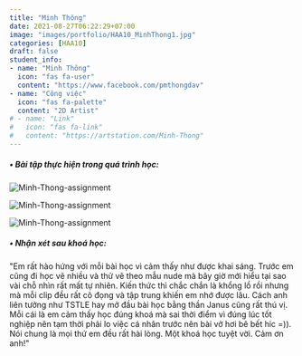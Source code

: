 ```yaml
---
title: "Minh Thông"
date: 2021-08-27T06:22:29+07:00
image: "images/portfolio/HAA10_MinhThong1.jpg"
categories: [HAA10]
draft: false
student_info:
- name: "Minh Thông"
  icon: "fas fa-user"
  content: "https://www.facebook.com/pmthongdav"
- name: "Công việc"
  icon: "fas fa-palette"
  content: "2D Artist"
# - name: "Link"
#   icon: "fas fa-link"
#   content: "https://artstation.com/Minh-Thong"
---
```



##### • Bài tập thực hiện trong quá trình học:

![Minh-Thong-assignment](/images/portfolio/HAA10_MinhThong2.jpg)

![Minh-Thong-assignment](/images/portfolio/HAA10_MinhThong3.jpg)

![Minh-Thong-assignment](/images/portfolio/HAA10_MinhThong4.jpg)



##### • Nhận xét sau khoá học:
"Em rất hào hứng với mỗi bài học vì cảm thấy như được khai sáng. Trước em cũng đi học vẽ nhiều và thử vẽ theo mẫu nude mà bây giờ mới hiểu tại sao vài chỗ nhìn rất mất tự nhiên. Kiến thức thì chắc chắn là khổng lồ rồi nhưng mà mỗi clip đều rất cô đọng và tập trung khiến em nhớ được lâu. Cách anh liên tưởng như TSTLE hay mở đầu bài học bằng thần Janus cũng rất thú vị. Mỗi cái là em cảm thấy học đúng khoá mà sai thời điểm vì đúng lúc tốt nghiệp nên tạm thời phải lo việc cá nhân trước nên bài vở hơi bê bết hic =)). Nói chung là mọi thứ em đều rất hài lòng. Một khoá học tuyệt vời. Cảm ơn anh!"


